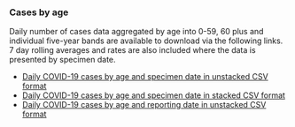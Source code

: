### Cases by age

Daily number of cases data aggregated by age into 0-59, 60 plus and individual five-year bands are available to download via the following links. 7 day rolling averages and rates are also included where the data is presented by specimen date.

* [Daily COVID-19 cases by age and specimen date in unstacked CSV format](/downloads/demographic/cases/specimenDate_ageDemographic-unstacked.csv)
* [Daily COVID-19 cases by age and specimen date in stacked CSV format](/downloads/demographic/cases/specimenDate_ageDemographic-stacked.csv)
* [Daily COVID-19 cases by age and reporting date in unstacked CSV format](/downloads/demographic/cases/publish_date-latest.csv)
